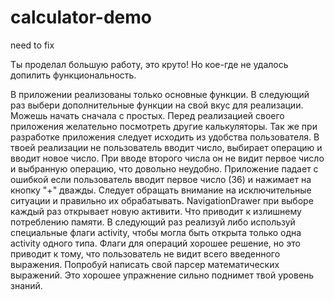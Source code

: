 # calculator-demo
need to fix


Ты проделал большую работу, это круто! Но кое-где не удалось допилить функциональность. 

В приложении реализованы только основные функции. В следующий раз выбери дополнительные функции на свой вкус для реализации. Можешь начать сначала с простых. Перед реализацией своего приложения желательно посмотреть другие калькуляторы. Так же при разработке приложения следует исходить из удобства пользователя. В твоей реализации не пользователь вводит число, выбирает операцию и вводит новое число. При вводе второго числа он не видит первое число и выбранную операцию, что довольно неудобно. Приложение падает с ошибкой если пользователь вводит первое число (36) и нажимает на кнопку "+" дважды. Следует обращать внимание на исключительные ситуации и правильно их обрабатывать. NavigationDrawer при выборе каждый раз открывает новую активити. Что приводит к излишнему потреблению памяти. В следующий раз реализуй либо используй специальные флаги activity, чтобы могла быть открыта только одна activity одного типа. Флаги для операций хорошее решение, но это приводит к тому, что пользователь не видит всего введенного выражения. Попробуй написать свой парсер математических выражений. Это хорошее упражнение сильно поднимет твой уровень знаний.

